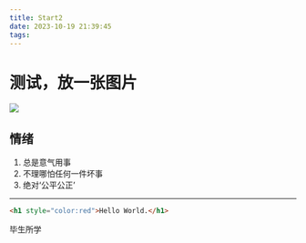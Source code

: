 ```yaml
---
title: Start2
date: 2023-10-19 21:39:45
tags:
---
```

# 测试，放一张图片
![](/images/yiseika.jpg)
## 情绪
1. 总是意气用事
2. 不理哪怕任何一件坏事
3. 绝对‘公平公正’  

***

```html
<h1 style="color:red">Hello World.</h1>
```
  
毕生所学  